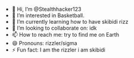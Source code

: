 - 👋 Hi, I’m @Stealthhacker123
- 👀 I’m interested in Basketball.
- 🌱 I’m currently learning how to have skibidi rizz
- 💞️ I’m looking to collaborate on: idk
- 📫 How to reach me: try to find me on Earth
- 😄 Pronouns: rizzler/sigma
- ⚡ Fun fact: I am the rizzler i am skibidi

<!---
Stealthhacker123/Stealthhacker123 is a ✨ special ✨ repository because its `README.md` (this file) appears on your GitHub profile.
You can click the Preview link to take a look at your changes.
--->
